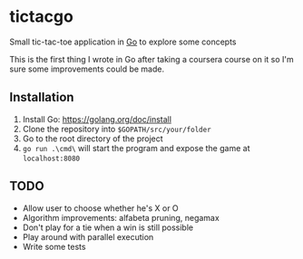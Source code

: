 # tictacgo
Small tic-tac-toe application in [Go](https://golang.org/) to explore some concepts

This is the first thing I wrote in Go after taking a coursera course on it so I'm sure some improvements could be made.

## Installation

1. Install Go: https://golang.org/doc/install
2. Clone the repository into `$GOPATH/src/your/folder` 
3. Go to the root directory of the project
4. `go run .\cmd\` will start the program and expose the game at `localhost:8080`


## TODO
- Allow user to choose whether he's X or O
- Algorithm improvements: alfabeta pruning, negamax
- Don't play for a tie when a win is still possible
- Play around with parallel execution
- Write some tests
